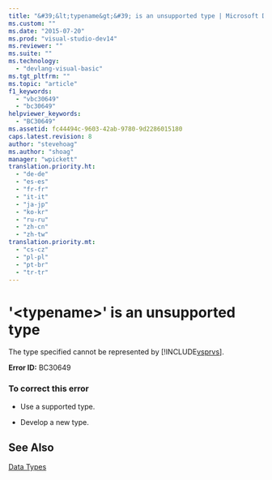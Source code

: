 ```yaml
---
title: "&#39;&lt;typename&gt;&#39; is an unsupported type | Microsoft Docs"
ms.custom: ""
ms.date: "2015-07-20"
ms.prod: "visual-studio-dev14"
ms.reviewer: ""
ms.suite: ""
ms.technology: 
  - "devlang-visual-basic"
ms.tgt_pltfrm: ""
ms.topic: "article"
f1_keywords: 
  - "vbc30649"
  - "bc30649"
helpviewer_keywords: 
  - "BC30649"
ms.assetid: fc44494c-9603-42ab-9780-9d2286015180
caps.latest.revision: 8
author: "stevehoag"
ms.author: "shoag"
manager: "wpickett"
translation.priority.ht: 
  - "de-de"
  - "es-es"
  - "fr-fr"
  - "it-it"
  - "ja-jp"
  - "ko-kr"
  - "ru-ru"
  - "zh-cn"
  - "zh-tw"
translation.priority.mt: 
  - "cs-cz"
  - "pl-pl"
  - "pt-br"
  - "tr-tr"
---
```

# &#39;&lt;typename&gt;&#39; is an unsupported type
The type specified cannot be represented by [!INCLUDE[vsprvs](../code-quality/includes/vsprvs_md.md)].  
  
 **Error ID:** BC30649  
  
### To correct this error  
  
-   Use a supported type.  
  
-   Develop a new type.  
  
## See Also  
 [Data Types](/dotnet/visual-basic/language-reference/data-types/data-type-summary)